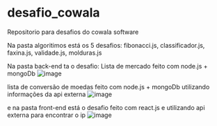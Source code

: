 # desafio_cowala
Repositorio para desafios do cowala software

Na pasta algoritimos está os 5 desafios: 
fibonacci.js, 
classificador.js,
faxina.js,
validade.js,
molduras.js

Na pasta back-end ta o desafio: 
Lista de mercado feito com node.js + mongoDb
![image](https://user-images.githubusercontent.com/74570772/150713541-99b42354-39ec-41ac-a1b1-32a76a61a2b4.png)

lista de conversão de moedas feito com node.js + mongoDb utilizando informações da api externa
![image](https://user-images.githubusercontent.com/74570772/150713662-65841542-cb8b-437a-9772-7fa7a685a3b4.png)


e na pasta front-end está o desafio feito com react.js e utilizando api externa para encontrar o ip
![image](https://user-images.githubusercontent.com/74570772/150713846-ffc0924e-4ce8-4a2a-8e64-04fd53fc0203.png)

